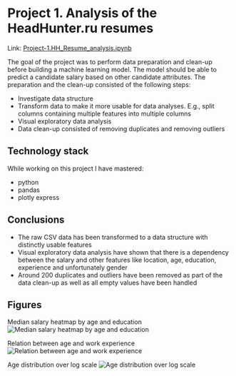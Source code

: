# Project 1. Analysis of the HeadHunter.ru resumes
Link: [Project-1.HH_Resume_analysis.ipynb](https://github.com/helios12/DataScienceProjects/blob/main/projects/project-1/Project-1.HH_Resume_analysis.ipynb)

The goal of the project was to perform data preparation and clean-up before building a machine learning model. The model should be able to predict a candidate salary based on other candidate attributes. The preparation and the clean-up consisted of the following steps:

* Investigate data structure
* Transform data to make it more usable for data analyses. E.g., split columns containing multiple features into multiple columns
* Visual exploratory data analysis
* Data clean-up consisted of removing duplicates and removing outliers

## Technology stack
While working on this project I have mastered:

* python
* pandas
* plotly express

## Conclusions
* The raw CSV data has been transformed to a data structure with distinctly usable features
* Visual exploratory data analysis have shown that there is a dependency between the salary and other features like location, age, education, experience and unfortunately gender
* Around 200 duplicates and outliers have been removed as part of the data clean-up as well as all empty values have been handled

## Figures
Median salary heatmap by age and education
![Median salary heatmap by age and education](https://i.imgur.com/uxCl2ez.png) 

Relation between age and work experience
![Relation between age and work experience](https://i.imgur.com/pfDjL0Y.png) 

Age distribution over log scale
![Age distribution over log scale](https://i.imgur.com/IILwbR9.png)